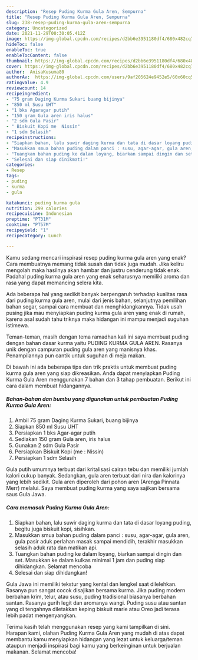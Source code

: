```yaml
---
description: "Resep Puding Kurma Gula Aren, Sempurna"
title: "Resep Puding Kurma Gula Aren, Sempurna"
slug: 238-resep-puding-kurma-gula-aren-sempurna
category: Uncategorized
date: 2021-11-29T00:30:05.412Z
image: https://img-global.cpcdn.com/recipes/d2bb6e3951180df4/680x482cq70/puding-kurma-gula-aren-foto-resep-utama.jpg
hideToc: false
enableToc: true
enableTocContent: false
thumbnail: https://img-global.cpcdn.com/recipes/d2bb6e3951180df4/680x482cq70/puding-kurma-gula-aren-foto-resep-utama.jpg
cover: https://img-global.cpcdn.com/recipes/d2bb6e3951180df4/680x482cq70/puding-kurma-gula-aren-foto-resep-utama.jpg
author:  AnisaKusuma80
authorAv:  https://img-global.cpcdn.com/users/9af205624e9452e5/60x60cq50/avatar.jpg
ratingvalue: 4.9
reviewcount: 14
recipeingredient:
- "75 gram Daging Kurma Sukari buang bijinya"
- "850 ml Susu UHT"
- "1 bks Agaragar putih"
- "150 gram Gula aren iris halus"
- "2 sdm Gula Pasir"
- " Biskuit Kopi me  Nissin"
- "1 sdm Selasih"
recipeinstructions:
- "Siapkan bahan, lalu suwir daging kurma dan tata di dasar loyang puding, begitu juga biskuit kopi, sisihkan."
- "Masukkan smua bahan puding dalam panci : susu, agar-agar, gula aren, gula pasir aduk perlahan masak sampai mendidih, terakhir masukkan selasih aduk rata dan matikan api."
- "Tuangkan bahan puding ke dalam loyang, biarkan sampai dingin dan set. Masukkan ke dalam kulkas minimal 1 jam dan puding siap dihidangkan. Selamat mencoba"
- "Selesai dan siap dinikmati!"
categories:
- Resep
tags:
- puding
- kurma
- gula

katakunci: puding kurma gula 
nutrition: 299 calories
recipecuisine: Indonesian
preptime: "PT31M"
cooktime: "PT57M"
recipeyield: "1"
recipecategory: Lunch

---
```



Kamu sedang mencari inspirasi resep puding kurma gula aren yang enak? Cara membuatnya memang tidak susah dan tidak juga mudah. Jika keliru mengolah maka hasilnya akan hambar dan justru cenderung tidak enak. Padahal puding kurma gula aren yang enak seharusnya memiliki aroma dan rasa yang dapat memancing selera kita.


Ada beberapa hal yang sedikit banyak berpengaruh terhadap kualitas rasa dari puding kurma gula aren, mulai dari jenis bahan, selanjutnya pemilihan bahan segar, sampai cara membuat dan menghidangkannya. Tidak usah pusing jika mau menyiapkan puding kurma gula aren yang enak di rumah, karena asal sudah tahu triknya maka hidangan ini mampu menjadi suguhan istimewa.

Teman-teman, masih dengan tema ramadhan kali ini saya membuat puding dengan bahan dasar kurma yaitu PUDING KURMA GULA AREN. Rasanya unik dengan campuran puding gula aren yang manisnya khas. Penampilannya pun cantik untuk suguhan di meja makan.


Di bawah ini ada beberapa tips dan trik praktis untuk membuat puding kurma gula aren yang siap dikreasikan. Anda dapat menyiapkan Puding Kurma Gula Aren menggunakan 7 bahan dan 3 tahap pembuatan. Berikut ini cara dalam membuat hidangannya.

<!--inarticleads1-->

##### Bahan-bahan dan bumbu yang digunakan untuk pembuatan Puding Kurma Gula Aren:

1. Ambil 75 gram Daging Kurma Sukari, buang bijinya
1. Siapkan 850 ml Susu UHT
1. Persiapkan 1 bks Agar-agar putih
1. Sediakan 150 gram Gula aren, iris halus
1. Gunakan 2 sdm Gula Pasir
1. Persiapkan  Biskuit Kopi (me : Nissin)
1. Persiapkan 1 sdm Selasih


Gula putih umumnya terbuat dari kritalisasi cairan tebu dan memiliki jumlah kalori cukup banyak. Sedangkan, gula aren terbuat dari nira dan kalorinya yang lebih sedikit. Gula aren diperoleh dari pohon aren (Arenga Pinnata Merr) melalui. Saya membuat puding kurma yang saya sajikan bersama saus Gula Jawa. 

<!--inarticleads2-->

##### Cara memasak Puding Kurma Gula Aren:

1. Siapkan bahan, lalu suwir daging kurma dan tata di dasar loyang puding, begitu juga biskuit kopi, sisihkan.
1. Masukkan smua bahan puding dalam panci : susu, agar-agar, gula aren, gula pasir aduk perlahan masak sampai mendidih, terakhir masukkan selasih aduk rata dan matikan api.
1. Tuangkan bahan puding ke dalam loyang, biarkan sampai dingin dan set. Masukkan ke dalam kulkas minimal 1 jam dan puding siap dihidangkan. Selamat mencoba
1. Selesai dan siap dihidangkan!

Gula Jawa ini memiliki tekstur yang kental dan lengkel saat dilelehkan. Rasanya pun sangat cocok disajikan bersama kurma. Jika puding modern berbahan krim, telur, atau susu, puding tradisional biasanya berbahan santan. Rasanya gurih legit dan aromanya wangi. Puding susu atau santan yang di tengahnya diletakkan keping biskuit marie atau Oreo jadi terasa lebih padat mengenyangkan. 

Terima kasih telah menggunakan resep yang kami tampilkan di sini. Harapan kami, olahan Puding Kurma Gula Aren yang mudah di atas dapat membantu kamu menyiapkan hidangan yang lezat untuk keluarga/teman ataupun menjadi inspirasi bagi kamu yang berkeinginan untuk berjualan makanan. Selamat mencoba!
